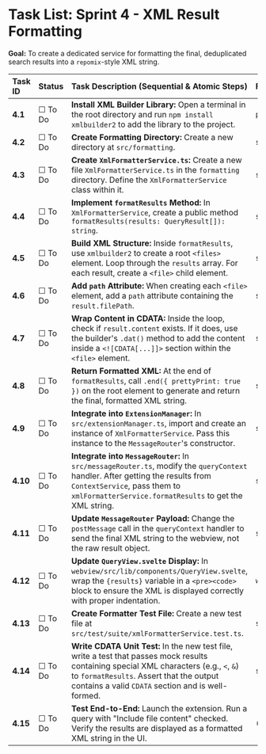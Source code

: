 # Task List: Sprint 4 - XML Result Formatting

**Goal:** To create a dedicated service for formatting the final, deduplicated search results into a `repomix`-style XML string.

| Task ID | Status | Task Description (Sequential & Atomic Steps) | File(s) To Modify |
| :--- | :--- | :--- | :--- |
| **4.1** | ☐ To Do | **Install XML Builder Library:** Open a terminal in the root directory and run `npm install xmlbuilder2` to add the library to the project. | `package.json` |
| **4.2** | ☐ To Do | **Create Formatting Directory:** Create a new directory at `src/formatting`. | `src/formatting/` |
| **4.3** | ☐ To Do | **Create `XmlFormatterService.ts`:** Create a new file `XmlFormatterService.ts` in the `formatting` directory. Define the `XmlFormatterService` class within it. | `src/formatting/XmlFormatterService.ts` |
| **4.4** | ☐ To Do | **Implement `formatResults` Method:** In `XmlFormatterService`, create a public method `formatResults(results: QueryResult[]): string`. | `src/formatting/XmlFormatterService.ts` |
| **4.5** | ☐ To Do | **Build XML Structure:** Inside `formatResults`, use `xmlbuilder2` to create a root `<files>` element. Loop through the `results` array. For each result, create a `<file>` child element. | `src/formatting/XmlFormatterService.ts` |
| **4.6** | ☐ To Do | **Add `path` Attribute:** When creating each `<file>` element, add a `path` attribute containing the `result.filePath`. | `src/formatting/XmlFormatterService.ts` |
| **4.7** | ☐ To Do | **Wrap Content in CDATA:** Inside the loop, check if `result.content` exists. If it does, use the builder's `.dat()` method to add the content inside a `<![CDATA[...]]>` section within the `<file>` element. | `src/formatting/XmlFormatterService.ts` |
| **4.8** | ☐ To Do | **Return Formatted XML:** At the end of `formatResults`, call `.end({ prettyPrint: true })` on the root element to generate and return the final, formatted XML string. | `src/formatting/XmlFormatterService.ts` |
| **4.9** | ☐ To Do | **Integrate into `ExtensionManager`:** In `src/extensionManager.ts`, import and create an instance of `XmlFormatterService`. Pass this instance to the `MessageRouter`'s constructor. | `src/extensionManager.ts` |
| **4.10**| ☐ To Do | **Integrate into `MessageRouter`:** In `src/messageRouter.ts`, modify the `queryContext` handler. After getting the results from `ContextService`, pass them to `xmlFormatterService.formatResults` to get the XML string. | `src/messageRouter.ts` |
| **4.11**| ☐ To Do | **Update `MessageRouter` Payload:** Change the `postMessage` call in the `queryContext` handler to send the final XML string to the webview, not the raw result object. | `src/messageRouter.ts` |
| **4.12**| ☐ To Do | **Update `QueryView.svelte` Display:** In `webview/src/lib/components/QueryView.svelte`, wrap the `{results}` variable in a `<pre><code>` block to ensure the XML is displayed correctly with proper indentation. | `webview/src/lib/components/QueryView.svelte` |
| **4.13**| ☐ To Do | **Create Formatter Test File:** Create a new test file at `src/test/suite/xmlFormatterService.test.ts`. | `src/test/suite/xmlFormatterService.test.ts` |
| **4.14**| ☐ To Do | **Write CDATA Unit Test:** In the new test file, write a test that passes mock results containing special XML characters (e.g., `<`, `&`) to `formatResults`. Assert that the output contains a valid `CDATA` section and is well-formed. | `src/test/suite/xmlFormatterService.test.ts` |
| **4.15**| ☐ To Do | **Test End-to-End:** Launch the extension. Run a query with "Include file content" checked. Verify the results are displayed as a formatted XML string in the UI. | `(Manual Test)` |
